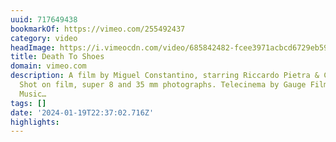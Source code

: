 ```yaml
---
uuid: 717649438
bookmarkOf: https://vimeo.com/255492437
category: video
headImage: https://i.vimeocdn.com/video/685842482-fcee3971acbcd6729eb59765360674ce17eafd1400f179ba269736e45e0525b5-d?f=webp
title: Death To Shoes
domain: vimeo.com
description: A film by Miguel Constantino, starring Riccardo Pietra & Carlos Miguel.
  Shot on film, super 8 and 35 mm photographs. Telecinema by Gauge Film (https://www.gaugefilm.co.uk/).
  Music…
tags: []
date: '2024-01-19T22:37:02.716Z'
highlights:
---
```




